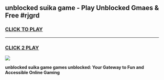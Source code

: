 
## unblocked suika game - Play Unblocked Gmaes & Free #rjgrd
<h3>
<a href="https://premium.freeplayer.one?title=unblocked_suika_game&ref=01M">CLICK TO PLAY</a></h3>
<hr>

<h3>
<a href="https://premium.freeplayer.one?title=unblocked_suika_game&ref=01M">CLICK 2 PLAY</a>
  
</h3>

<a href="https://premium.freeplayer.one?title=unblocked_suika_game&ref=01M"><img src="https://clearcache.store/games.png"></a>


**unblocked suika game games unblocked: Your Gateway to Fun and Accessible Online Gaming**
